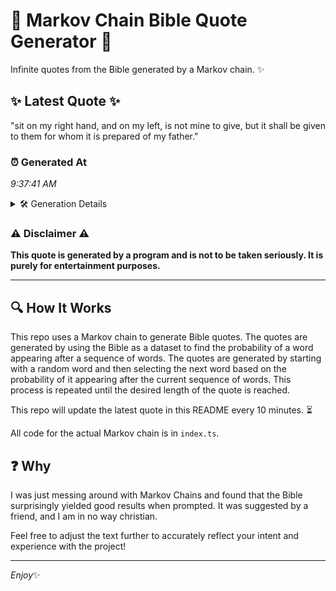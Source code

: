 # 📖 Markov Chain Bible Quote Generator 📖

Infinite quotes from the Bible generated by a Markov chain. ✨

## ✨ Latest Quote ✨
"sit on my right hand, and on my left, is not mine to give, but it shall be given to them for whom it is prepared of my father."

### ⏰ Generated At
*9:37:41 AM*

<details>
    <summary>🛠️ Generation Details</summary>
    <p>
        <strong>🌱 Seed:</strong> sit<br>
        <strong>🔄 Iterations:</strong> 28<br>
        <strong>📜 Context History:</strong><br>[ sit ]: on<br>[ sit, on ]: my<br>[ sit, on, my ]: right<br>[ sit, on, my, right ]: hand,<br>[ sit, on, my, right, hand, ]: and<br>[ sit, on, my, right, hand,, and ]: on<br>[ on, my, right, hand,, and, on ]: my<br>[ my, right, hand,, and, on, my ]: left,<br>[ right, hand,, and, on, my, left, ]: is<br>[ hand,, and, on, my, left,, is ]: not<br>[ and, on, my, left,, is, not ]: mine<br>[ on, my, left,, is, not, mine ]: to<br>[ my, left,, is, not, mine, to ]: give,<br>[ left,, is, not, mine, to, give, ]: but<br>[ is, not, mine, to, give,, but ]: it<br>[ not, mine, to, give,, but, it ]: shall<br>[ mine, to, give,, but, it, shall ]: be<br>[ to, give,, but, it, shall, be ]: given<br>[ give,, but, it, shall, be, given ]: to<br>[ but, it, shall, be, given, to ]: them<br>[ it, shall, be, given, to, them ]: for<br>[ shall, be, given, to, them, for ]: whom<br>[ be, given, to, them, for, whom ]: it<br>[ given, to, them, for, whom, it ]: is<br>[ to, them, for, whom, it, is ]: prepared<br>[ them, for, whom, it, is, prepared ]: of<br>[ for, whom, it, is, prepared, of ]: my<br>[ whom, it, is, prepared, of, my ]: father.<br>
    </p>
</details>

### ⚠️ Disclaimer ⚠️
**This quote is generated by a program and is not to be taken seriously. It is purely for entertainment purposes.**

---

## 🔍 How It Works

This repo uses a Markov chain to generate Bible quotes. The quotes are generated by using the Bible as a dataset to find the probability of a word appearing after a sequence of words. The quotes are generated by starting with a random word and then selecting the next word based on the probability of it appearing after the current sequence of words. This process is repeated until the desired length of the quote is reached.

This repo will update the latest quote in this README every 10 minutes. ⏳

All code for the actual Markov chain is in `index.ts`.

## ❓ Why

I was just messing around with Markov Chains and found that the Bible surprisingly yielded good results when prompted. 
It was suggested by a friend, and I am in no way christian.

Feel free to adjust the text further to accurately reflect your intent and experience with the project!

---

*Enjoy*✨
